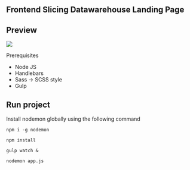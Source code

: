 ## Frontend Slicing Datawarehouse Landing Page

## Preview
<img src="https://i.postimg.cc/pXy4NY3p/screencapture-127-0-0-1-8000-2021-11-05-09-50-27.png">

Prerequisites 
  - Node JS
  - Handlebars
  - Sass -> SCSS style
  - Gulp

## Run project
Install nodemon globally using the following command

```
npm i -g nodemon
```

```
npm install
```

```
gulp watch &
```

```
nodemon app.js
```
